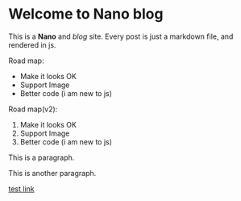 # Welcome to Nano blog

This is a **Nano** and *blog* site. Every post is just a markdown file, and rendered in js.

Road map:

- Make it looks OK
- Support Image
- Better code (i am new to js)

Road map(v2):

1. Make it looks OK
2. Support Image
3. Better code (i am new to js)

This is a paragraph.

This is another paragraph.

[test link](https://www.apple.com)
